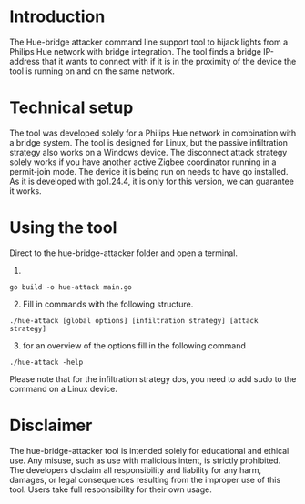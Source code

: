 # Introduction 

The Hue-bridge attacker command line support tool to hijack lights from a Philips Hue network with bridge integration. The tool finds
a bridge IP-address that it wants to connect with if it is in the proximity of the device the tool is running on and on the same network.

# Technical setup
The tool was developed solely for a Philips Hue network in combination with a bridge system. The tool is designed for Linux,
but the passive infiltration strategy also works on a Windows device. The disconnect attack strategy solely works if you have another
active Zigbee coordinator running in a permit-join mode.
The device it is being run on needs to have go installed. As it is developed with go1.24.4, it is only for this version, we can guarantee it works.

# Using the tool 

Direct to the hue-bridge-attacker folder and open a terminal.

1.

```
go build -o hue-attack main.go
```
2. Fill in commands with the following structure.

```
./hue-attack [global options] [infiltration strategy] [attack strategy]
```
3. for an overview of the options fill in the following command

```
./hue-attack -help
```
Please note that for the infiltration strategy dos, you need to add sudo to the command on a Linux device.

# Disclaimer
The hue-bridge-attacker tool is intended solely for educational and ethical use. Any misuse, such as use with malicious intent,
is strictly prohibited. The developers disclaim all responsibility and liability for any 
harm, damages, or legal consequences resulting from the improper use of this tool. Users take full responsibility for 
their own usage.
